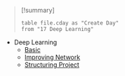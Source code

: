> [!summary] 
> ```dataview
> table file.cday as "Create Day"
> from "17 Deep Learning"

- Deep Learning
	- [Basic](../../../17%20Deep%20Learning/1.%20Basic/Basic.md)
	- [Improving Network](../../../17%20Deep%20Learning/2.%20Improving%20Network/Improving%20Network.md)
	- [Structuring Project](../../../17%20Deep%20Learning/3.%20Structuring%20Project/Structuring%20Project.md)
